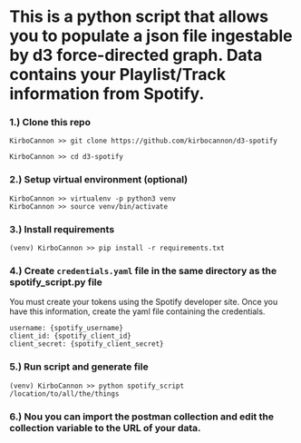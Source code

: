 # This is a python script that allows you to populate a json file ingestable by d3 force-directed graph. Data contains your Playlist/Track information from Spotify.

### 1.) Clone this repo
`KirboCannon >> git clone https://github.com/kirbocannon/d3-spotify` 
 
`KirboCannon >> cd d3-spotify`

### 2.) Setup virtual environment (optional)
```
KirboCannon >> virtualenv -p python3 venv
KirboCannon >> source venv/bin/activate
```

### 3.) Install requirements
`(venv) KirboCannon >> pip install -r requirements.txt`

### 4.) Create `credentials.yaml` file in the same directory as the spotify_script.py file
You must create your tokens using the Spotify developer site. Once you have this information, 
create the yaml file containing the credentials. 

```.env
username: {spotify_username}
client_id: {spotify_client_id}
client_secret: {spotify_client_secret}
```

### 5.) Run script and generate file
`(venv) KirboCannon >> python spotify_script /location/to/all/the/things`

### 6.) Nou you can import the postman collection and edit the collection variable to the URL of your data.